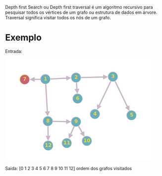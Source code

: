 Depth first Search ou Depth first traversal é um algoritmo recursivo para pesquisar todos os vértices de um grafo ou estrutura de dados em árvore. Traversal significa visitar todos os nós de um grafo.

# Exemplo

Entrada:

![App Screenshot](./assets/grafos.png)

Saida: [0 1 2 3 4 5 6 7 8 9 10 11 12] ordem dos grafos visitados